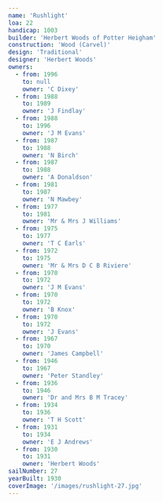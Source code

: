 ```yaml
---
name: 'Rushlight'
loa: 22
handicap: 1003
builder: 'Herbert Woods of Potter Heigham'
construction: 'Wood (Carvel)'
design: 'Traditional'
designer: 'Herbert Woods'
owners:
  - from: 1996
    to: null
    owner: 'C Dixey'
  - from: 1988
    to: 1989
    owner: 'J Findlay'
  - from: 1988
    to: 1996
    owner: 'J M Evans'
  - from: 1987
    to: 1988
    owner: 'N Birch'
  - from: 1987
    to: 1988
    owner: 'A Donaldson'
  - from: 1981
    to: 1987
    owner: 'N Mawbey'
  - from: 1977
    to: 1981
    owner: 'Mr & Mrs J Williams'
  - from: 1975
    to: 1977
    owner: 'T C Earls'
  - from: 1972
    to: 1975
    owner: 'Mr & Mrs D C B Riviere'
  - from: 1970
    to: 1972
    owner: 'J M Evans'
  - from: 1970
    to: 1972
    owner: 'B Knox'
  - from: 1970
    to: 1972
    owner: 'J Evans'
  - from: 1967
    to: 1970
    owner: 'James Campbell'
  - from: 1946
    to: 1967
    owner: 'Peter Standley'
  - from: 1936
    to: 1946
    owner: 'Dr and Mrs B M Tracey'
  - from: 1934
    to: 1936
    owner: 'T H Scott'
  - from: 1931
    to: 1934
    owner: 'E J Andrews'
  - from: 1930
    to: 1931
    owner: 'Herbert Woods'
sailNumber: 27
yearBuilt: 1930
coverImage: '/images/rushlight-27.jpg'
---
```

